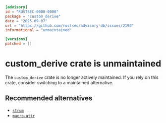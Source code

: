```toml
[advisory]
id = "RUSTSEC-0000-0000"
package = "custom_derive"
date = "2025-09-07"
url = "https://github.com/rustsec/advisory-db/issues/2199"
informational = "unmaintained"

[versions]
patched = []
```

# custom_derive crate is unmaintained

The `custom_derive` crate is no longer actively maintained. If you rely on this crate, consider switching to a maintained alternative.

## Recommended alternatives

- [`strum`](https://crates.io/crates/strum)
- [`macro-attr`](https://crates.io/crates/macro-attr)
